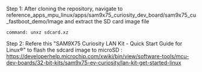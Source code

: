 Step 1:
	After cloning the repository, navigate to reference_apps_mpu_linux/apps/sam9x75_curiosity_dev_board/sam9x75_cu_fastboot_demo/Image and extract the SD card image file
	
	command: unxz sdcard.xz

Step 2:
	Refere this "SAM9X75 Curiosity LAN Kit - Quick Start Guide for Linux®" to flash the sdcard image to microSD : https://developerhelp.microchip.com/xwiki/bin/view/software-tools/mcu-dev-boards/32-bit-kits/sam9x75-ev-curiosity/lan-kit-get-started-linux 